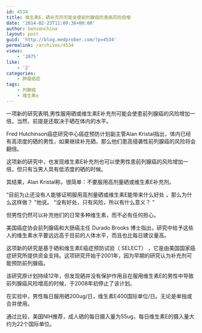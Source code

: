 ```yaml
---
id: 4534
title: 维生素E，硒补充剂可能会使前列腺癌的患病风险倍增
date: '2014-02-23T11:00:36+00:00'
author: bensonchina
layout: post
guid: 'http://blog.medprober.com/?p=4534'
permalink: /archives/4534
views:
    - '2075'
like:
    - '2'
categories:
    - 肿瘤癌症
tags:
    - 列腺癌
    - 维生素e
---
```


一项新的研究表明,男性服用硒或维生素E补充剂可能会使患前列腺癌的风险增加一倍，当然，前提是还取决于硒在体内的水平。

Fred Hutchinson癌症研究中心癌症预防计划副主管Alan Kristal指出，体内已经有高浓度的硒的男性，如果继续补充硒，那么他们患高侵袭性前列腺癌的风险将会翻倍。

这项新的研究中，也发现维生素E补充剂也可以使男性患前列腺癌的风险增加一倍，但只有当男人具有低浓度的硒的时候。

其结果，Alan Kristal称，很简单：不要服用高剂量硒或维生素E补充剂。

“目前为止还没有人能够证明服用高剂量硒或维生素E能带来什么好处 ，那么为什么这样做？ ”他说。 “没有好处，只有风险，所以有什么意义？ ”

但男性仍然可以补充他们的日常多种维生素，而不必有任何担心。

美国癌症协会前列腺癌和大肠癌主任 Durado Brooks 博士指出，研究中给予这些人的维生素水平要远远高于目前的人体水平，而且也比每日建议量高。

这项新的研究是基于硒和维生素E癌症预防试验（ SELECT） ，它是由美国国家癌症研究所提供资金支持。这项研究开始于2001年，因为早期的研究认为补充剂可能预防前列腺癌。

该研究原计划持续12年，但发现硒并没有保护作用且在服用维生素E的男性中导致前列腺癌风险增高的时候，于2008年初停止了该计划。

在实验中，男性每日服用硒200ug/日，维生素E400国际单位/日。无论是单独或合并使用。

通过比较，美国NIH推荐，成人硒的每日摄入量为55ug，每日维生素E的摄入量大约为22个国际单位。